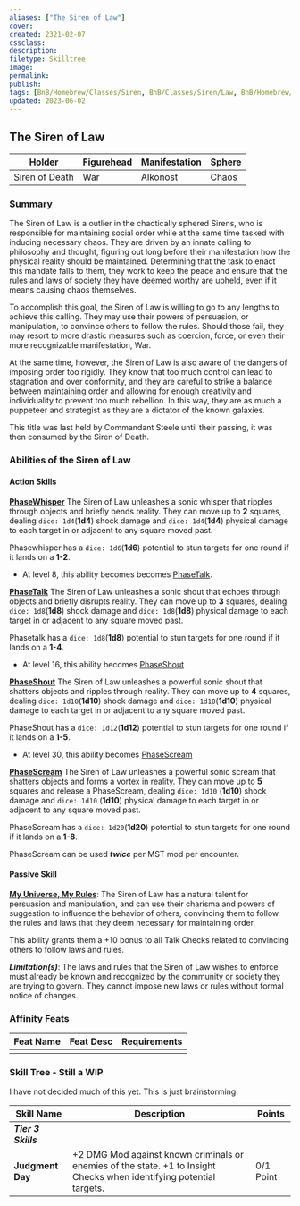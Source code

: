 ```yaml
---
aliases: ["The Siren of Law"]
cover: 
created: 2321-02-07
cssclass: 
description: 
filetype: Skilltree
image: 
permalink: 
publish: 
tags: [BnB/Homebrew/Classes/Siren, BnB/Classes/Siren/Law, BnB/Homebrew/WIP]
updated: 2023-06-02
---
```


## The Siren of Law

| Holder         | Figurehead | Manifestation | Sphere  |
| -------------- | ---------- | ------------- | ------- |
| Siren of Death | War        | Alkonost       | Chaos |

### Summary

The Siren of Law is a outlier in the chaotically sphered Sirens, who is responsible for maintaining social order while at the same time tasked with inducing necessary chaos. They are driven by an innate calling to philosophy and thought, figuring out long before their manifestation how the physical reality should be maintained. Determining that the task to enact this mandate falls to them, they work to keep the peace and ensure that the rules and laws of society they have deemed worthy are upheld, even if it means causing chaos themselves.

To accomplish this goal, the Siren of Law is willing to go to any lengths to achieve this calling. They may use their powers of persuasion, or manipulation, to convince others to follow the rules. Should those fail,  they may resort to more drastic measures such as coercion, force, or even their more recognizable manifestation, War.

At the same time, however, the Siren of Law is also aware of the dangers of imposing order too rigidly. They know that too much control can lead to stagnation and over conformity, and they are careful to strike a balance between maintaining order and allowing for enough creativity and individuality to prevent too much rebellion. In this way, they are as much a puppeteer and strategist as they are a dictator of the known galaxies.

This title was last held by Commandant Steele until their passing, it was then consumed by the Siren of Death.

### Abilities of the Siren of Law

#### Action Skills

**[PhaseWhisper](Github/Bunkers%20and%20Badasses/Sourcebook/Creating%20a%20Vault%20Hunter/The%20Classes/Siren%20of%20Law/PhaseWhisper.md)**
The Siren of Law unleashes a sonic whisper that ripples through objects and briefly bends reality. They can move up to **2** squares, dealing `dice: 1d4`(**1d4**) shock damage and `dice: 1d4`(**1d4**) physical damage to each target in or adjacent to any square moved past.

Phasewhisper has a `dice: 1d6`(**1d6**) potential to stun targets for one round if it lands on a **1-2**.

- At level 8, this ability becomes becomes [PhaseTalk](Github/Bunkers%20and%20Badasses/Sourcebook/Creating%20a%20Vault%20Hunter/The%20Classes/Siren%20of%20Law/PhaseTalk.md).

**[PhaseTalk](Github/Bunkers%20and%20Badasses/Sourcebook/Creating%20a%20Vault%20Hunter/The%20Classes/Siren%20of%20Law/PhaseTalk.md)**
The Siren of Law unleashes a sonic shout that echoes through objects and briefly disrupts reality. They can move up to **3** squares, dealing `dice: 1d8`(**1d8**) shock damage and `dice: 1d8`(**1d8**) physical damage to each target in or adjacent to any square moved past.

Phasetalk has a `dice: 1d8`(**1d8**) potential to stun targets for one round if it lands on a **1-4**.

- At level 16, this ability becomes [PhaseShout](Github/Bunkers%20and%20Badasses/Sourcebook/Creating%20a%20Vault%20Hunter/The%20Classes/Siren%20of%20Law/PhaseShout.md)


**[PhaseShout](Github/Bunkers%20and%20Badasses/Sourcebook/Creating%20a%20Vault%20Hunter/The%20Classes/Siren%20of%20Law/PhaseShout.md)**
The Siren of Law unleashes a powerful sonic shout that shatters objects and ripples through reality. They can move up to **4** squares, dealing `dice: 1d10`(**1d10**) shock damage and `dice: 1d10`(**1d10**) physical damage to each target in or adjacent to any square moved past.

PhaseShout has a `dice: 1d12`(**1d12**) potential to stun targets for one round if it lands on a **1-5**.

- At level 30, this ability becomes [PhaseScream](Github/Bunkers%20and%20Badasses/Sourcebook/Creating%20a%20Vault%20Hunter/The%20Classes/Siren%20of%20Law/PhaseScream.md)

**[PhaseScream](Github/Bunkers%20and%20Badasses/Sourcebook/Creating%20a%20Vault%20Hunter/The%20Classes/Siren%20of%20Law/PhaseScream.md)**
The Siren of Law unleashes a powerful sonic scream that shatters objects and forms a vortex in reality. They can move up to **5** squares and release a PhaseScream, dealing `dice: 1d10` (**1d10**) shock damage and `dice: 1d10` (**1d10**) physical damage to each target in or adjacent to any square moved past.

PhaseScream has a `dice: 1d20`(**1d20**) potential to stun targets for one round if it lands on a **1-8**.

PhaseScream can be used ***twice*** per MST mod per encounter.

#### Passive Skill

**[My Universe, My Rules](My-Universe-My-Rules.md)**: The Siren of Law has a natural talent for persuasion and manipulation, and can use their charisma and powers of suggestion to influence the behavior of others, convincing them to follow the rules and laws that they deem necessary for maintaining order. 

This ability grants them a +10 bonus to all Talk Checks related to convincing others to follow laws and rules.

***Limitation(s)***: The laws and rules that the Siren of Law wishes to enforce must already be known and recognized by the community or society they are trying to govern. They cannot impose new laws or rules without formal notice of changes.

### Affinity Feats

| Feat Name | Feat Desc | Requirements |
| --------- | --------- | ------------ |
|           |           |              |

### Skill Tree - Still a WIP

I have not decided much of this yet. This is just brainstorming.

| Skill Name       | Description | Points |
| ---------------- | ----------- | ------ |
| ***Tier 3 Skills***                 |             |        |
| **Judgment Day** | +2 DMG Mod against known criminals or enemies of the state. +1 to Insight Checks when identifying potential targets.           | 0/1 Point       |
